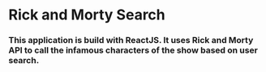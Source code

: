 # Rick and Morty Search

### This application is build with ReactJS. It uses Rick and Morty API to call the infamous characters of the show based on user search.
